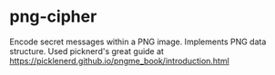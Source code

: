 # png-cipher
Encode secret messages within a PNG image. Implements PNG data structure. 
Used picknerd's great guide at https://picklenerd.github.io/pngme_book/introduction.html
